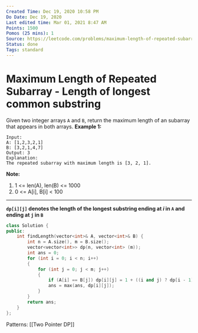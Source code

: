 ```yaml
---
Created Time: Dec 19, 2020 10:58 PM
Do Date: Dec 19, 2020
Last edited time: Mar 01, 2021 8:47 AM
Points: 1500
Pomos (25 mins): 1
Source: https://leetcode.com/problems/maximum-length-of-repeated-subarray/
Status: done
Tags: standard
---
```


# Maximum Length of Repeated Subarray - Length of longest common substring

Given two integer arrays `A` and `B`, return the maximum length of an subarray that appears in both arrays.
**Example 1:**
```
Input:
A: [1,2,3,2,1]
B: [3,2,1,4,7]
Output: 3
Explanation: 
The repeated subarray with maximum length is [3, 2, 1].
```
**Note:**
1. 1 <= len(A), len(B) <= 1000
2. 0 <= A[i], B[i] < 100
---
**`dp[i][j]` denotes the length of the longest substring ending at $i$ in `A` and ending at `j` in `B`**

```cpp
class Solution {
public:
    int findLength(vector<int>& A, vector<int>& B) {
        int n = A.size(), m = B.size(); 
        vector<vector<int>> dp(n, vector<int> (m));
        int ans = 0; 
        for (int i = 0; i < n; i++)
        {
            for (int j = 0; j < m; j++)
            {
                if (A[i] == B[j]) dp[i][j] = 1 + ((i and j) ? dp[i - 1][j - 1] : 0);
                ans = max(ans, dp[i][j]); 
            }
        }
        return ans; 
    }
};
```
Patterns: [[Two Pointer DP]]